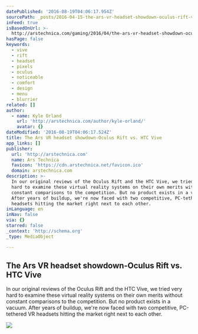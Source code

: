 ```yaml
---
datePublished: '2016-08-19T04:06:17.954Z'
sourcePath: _posts/2016-04-15-the-ars-vr-headset-showdown-oculus-rift-vs-htc-vive.md
inFeed: true
isBasedOnUrl: >-
  http://arstechnica.com/gaming/2016/04/the-ars-vr-headset-showdown-oculus-rift-vs-htc-vive/
hasPage: false
keywords:
  - vive
  - rift
  - headset
  - pixels
  - oculus
  - noticeable
  - comfort
  - design
  - menu
  - blurrier
related: []
author:
  - name: Kyle Orland
    url: 'http://arstechnica.com/author/kyle-orland/'
    avatar: {}
dateModified: '2016-08-19T04:06:17.524Z'
title: The Ars VR headset showdown-Oculus Rift vs. HTC Vive
app_links: []
publisher:
  url: 'http://arstechnica.com'
  name: Ars Technica
  favicon: 'https://cdn.arstechnica.net/favicon.ico'
  domain: arstechnica.com
description: >-
  In our original reviews of the Oculus Rift and the HTC Vive, we tried very
  hard to examine these virtual reality systems on their own merits without
  constant comparisons to the competition. But no product exists in a vacuum.
  After years of buildup, we're now faced with two competitive, PC-tethered VR
  headsets hitting the market right next to each other.
inLanguage: en
inNav: false
via: {}
starred: false
_context: 'http://schema.org'
_type: MediaObject

---
```

<article style=""><h1>The Ars VR headset showdown-Oculus Rift vs. HTC Vive</h1><p>In our original reviews of the Oculus Rift and the HTC Vive, we tried very hard to examine these virtual reality systems on their own merits without constant comparisons to the competition. But no product exists in a vacuum. After years of buildup, we're now faced with two competitive, PC-tethered VR headsets hitting the market right next to each other.</p><img src="http://cdn.arstechnica.net/wp-content/uploads/2016/04/viveplatform2-980x1089.jpg" /></article>